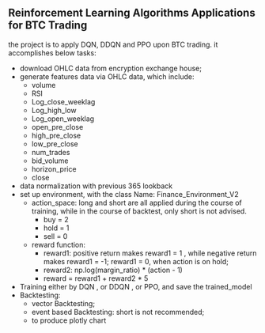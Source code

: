 ## Reinforcement Learning Algorithms Applications for BTC Trading

the project is to apply DQN, DDQN and PPO upon BTC trading. it accomplishes below tasks:
+ download OHLC data from encryption exchange house;
+ generate features data via OHLC data, which include:
    + volume
    + RSI
    + Log_close_weeklag
    + Log_high_low
    + Log_open_weeklag
    + open_pre_close
    + high_pre_close
    + low_pre_close
    + num_trades
    + bid_volume
    + horizon_price
    + close
+ data normalization with previous 365 lookback
+ set up environment, with the class Name: Finance_Environment_V2
  + action_space: long and short are all applied during the course of training, while in the course of backtest, only short is not advised. 
    + buy = 2
    + hold = 1
    + sell = 0
  + reward function: 
    + reward1: positive return makes reward1 = 1 , while negative return makes reward1 = -1; reward1 = 0, when action is on hold;
    + reward2: np.log(margin_ratio) * (action - 1)
    + reward = reward1 + reward2 * 5
+ Training either by DQN , or DDQN , or PPO, and save the trained_model
+ Backtesting:
  + vector Backtesting;
  + event based Backtesting: short is not recommended;
  + to produce plotly chart 